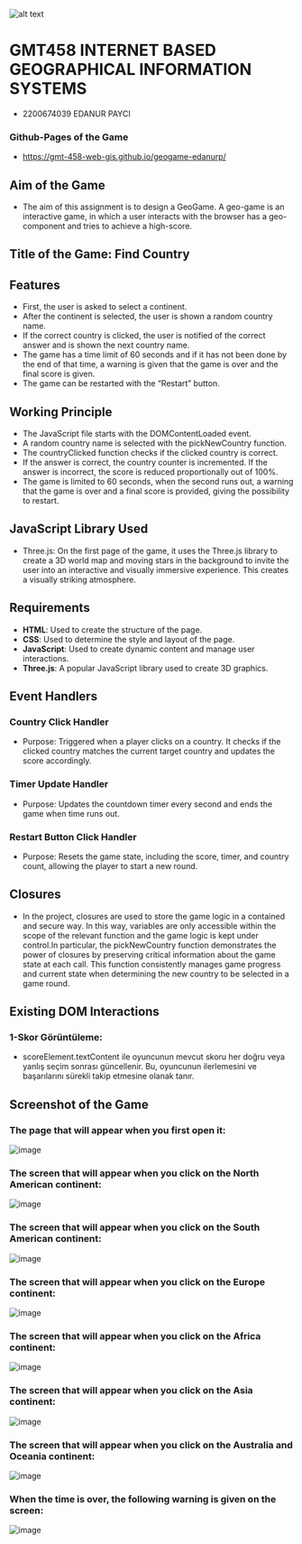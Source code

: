 ![alt text](https://www.freelogovectors.net/wp-content/uploads/2020/07/hacettepe-universitesi-logo-768x178.png)
# GMT458 INTERNET BASED GEOGRAPHICAL INFORMATION SYSTEMS

* 2200674039 EDANUR PAYCI

### Github-Pages of the Game
 * https://gmt-458-web-gis.github.io/geogame-edanurp/

## Aim of the Game

* The aim of this assignment is to design a GeoGame. A geo-game is an interactive game, in 
which a user interacts with the browser has a geo-component and tries to achieve a 
high-score.

## Title of the Game: Find Country

## Features
  - First, the user is asked to select a continent. <br>
  - After the continent is selected, the user is shown a random country name. <br>
  - If the correct country is clicked, the user is notified of the correct answer and is shown the next country name. <br>
  - The game has a time limit of 60 seconds and if it has not been done by the end of that time, a warning is given that the game is over and the final score is given. <br>
  - The game can be restarted with the “Restart” button. <br>

## Working Principle
  - The JavaScript file starts with the DOMContentLoaded event. <br>
  - A random country name is selected with the pickNewCountry function. <br>
  - The countryClicked function checks if the clicked country is correct. <br>
  - If the answer is correct, the country counter is incremented. If the answer is incorrect, the score is reduced proportionally out of 100%. <br>
  - The game is limited to 60 seconds, when the second runs out, a warning that the game is over and a final score is provided, giving the possibility to restart. <br>

## JavaScript Library Used
  - Three.js: On the first page of the game, it uses the Three.js library to create a 3D world map and moving stars in the background to invite the user into an interactive and visually immersive experience. This creates a visually striking atmosphere.

## Requirements
 - **HTML**: Used to create the structure of the page.
 - **CSS**: Used to determine the style and layout of the page.
 - **JavaScript**: Used to create dynamic content and manage user interactions.
 - **Three.js**: A popular JavaScript library used to create 3D graphics.

## Event Handlers

### Country Click Handler
* Purpose: Triggered when a player clicks on a country. It checks if the clicked country matches the current target country and updates the score accordingly.

### Timer Update Handler
* Purpose: Updates the countdown timer every second and ends the game when time runs out.

### Restart Button Click Handler
* Purpose: Resets the game state, including the score, timer, and country count, allowing the player to start a new round.

## Closures 
* In the project, closures are used to store the game logic in a contained and secure way. In this way, variables are only accessible within the scope of the relevant function and the game logic is kept under control.In particular, the pickNewCountry function demonstrates the power of closures by preserving critical information about the game state at each call. This function consistently manages game progress and current state when determining the new country to be selected in a game round.

## Existing DOM Interactions
### 1-Skor Görüntüleme:
* scoreElement.textContent ile oyuncunun mevcut skoru her doğru veya yanlış seçim sonrası güncellenir. Bu, oyuncunun ilerlemesini ve başarılarını sürekli takip etmesine olanak tanır.
  
## Screenshot of the Game

### The page that will appear when you first open it:
![image](https://github.com/user-attachments/assets/1e59354f-a499-4952-8d8c-fe3fefdc30fc)

### The screen that will appear when you click on the North American continent:
![image](https://github.com/user-attachments/assets/280b4564-2efa-45cb-9488-d3cc4bc3eb88)

### The screen that will appear when you click on the South American continent:
![image](https://github.com/user-attachments/assets/ba6bdb26-52a5-4253-bc64-62b01cd00385)

### The screen that will appear when you click on the Europe continent:
![image](https://github.com/user-attachments/assets/5366321b-fb16-4f6e-a561-f2095217a4ab)

### The screen that will appear when you click on the Africa continent:
![image](https://github.com/user-attachments/assets/1e874d8c-c435-4820-a600-fd8ac1d71ef7)

### The screen that will appear when you click on the Asia continent:
![image](https://github.com/user-attachments/assets/8355130c-448b-4a3f-a1b3-da907d12b796)

### The screen that will appear when you click on the Australia and Oceania continent:
![image](https://github.com/user-attachments/assets/10fd730a-1c38-4b0e-ab1d-445c2eb52d9b)

### When the time is over, the following warning is given on the screen:
![image](https://github.com/user-attachments/assets/ec23404f-78d1-423b-9d24-033bb22d9625)









